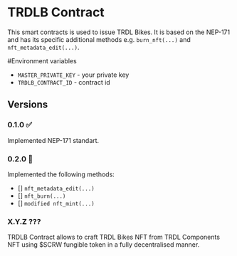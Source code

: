 # TRDLB Contract
This smart contracts is used to issue TRDL Bikes. It is based on the NEP-171 and has its specific additional methods e.g. `burn_nft(...)` and `nft_metadata_edit(...)`.

#Environment variables
- `MASTER_PRIVATE_KEY` - your private key
- `TRDLB_CONTRACT_ID` - contract id

## Versions

### 0.1.0 ✅
Implemented NEP-171 standart.

### 0.2.0 🚧
Implemented the following methods:
- [] `nft_metadata_edit(...)`
- [] `nft_burn(...)`
- [] `modified nft_mint(...)`

### X.Y.Z ???
TRDLB Contract allows to craft TRDL Bikes NFT from TRDL Components NFT using $SCRW fungible token in a fully decentralised manner.